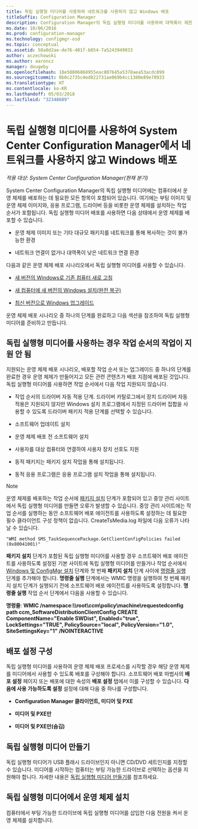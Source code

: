 ```yaml
---
title: 독립 실행형 미디어를 사용하여 네트워크를 사용하지 않고 Windows 배포
titleSuffix: Configuration Manager
description: Configuration Manager의 독립 실행형 미디어를 사용하여 대역폭이 제한된 운영 체제를 배포하거나 컴퓨터를 새로 고치거나 설치 또는 업그레이드하는 옵션으로 사용할 수 있습니다.
ms.date: 10/06/2016
ms.prod: configuration-manager
ms.technology: configmgr-osd
ms.topic: conceptual
ms.assetid: 58a0d2ae-de76-401f-b854-7a5243949033
author: aczechowski
ms.author: aaroncz
manager: dougeby
ms.openlocfilehash: 18e50806868955eac807645a5378aea53acdc899
ms.sourcegitcommit: 0b0c2735c4ed822731ae069b4cc1380e89e78933
ms.translationtype: HT
ms.contentlocale: ko-KR
ms.lasthandoff: 05/03/2018
ms.locfileid: "32348609"
---
```

# <a name="use-stand-alone-media-to-deploy-windows-without-using-the-network-in-system-center-configuration-manager"></a>독립 실행형 미디어를 사용하여 System Center Configuration Manager에서 네트워크를 사용하지 않고 Windows 배포

*적용 대상: System Center Configuration Manager(현재 분기)*

System Center Configuration Manager의 독립 실행형 미디어에는 컴퓨터에서 운영 체제를 배포하는 데 필요한 모든 항목이 포함되어 있습니다. 여기에는 부팅 이미지 및 운영 체제 이미지와, 응용 프로그램, 드라이버 등을 비롯한 운영 체제를 설치하는 작업 순서가 포함됩니다. 독립 실행형 미디어 배포를 사용하면 다음 상태에서 운영 체제를 배포할 수 있습니다.  

-   운영 체제 이미지 또는 기타 대규모 패키지를 네트워크를 통해 복사하는 것이 불가능한 환경  

-   네트워크 연결이 없거나 대역폭이 낮은 네트워크 연결 환경  

다음과 같은 운영 체제 배포 시나리오에서 독립 실행형 미디어를 사용할 수 있습니다.  

-   [새 버전의 Windows로 기존 컴퓨터 새로 고침](refresh-an-existing-computer-with-a-new-version-of-windows.md)  

-   [새 컴퓨터에 새 버전의 Windows 설치(완전 복구)](install-new-windows-version-new-computer-bare-metal.md)  

-   [최신 버전으로 Windows 업그레이드](upgrade-windows-to-the-latest-version.md)  

 운영 체제 배포 시나리오 중 하나의 단계를 완료하고 다음 섹션을 참조하여 독립 실행형 미디어를 준비하고 만듭니다.  

## <a name="task-sequence-actions-not-supported-when-using-stand-alone-media"></a>독립 실행형 미디어를 사용하는 경우 작업 순서의 작업이 지원 안 됨  
 지원되는 운영 체제 배포 시나리오, 배포할 작업 순서 또는 업그레이드 중 하나의 단계를 완료한 경우 운영 체제가 만들어지고 모든 관련 콘텐츠가 배포 지점에 배포된 것입니다. 독립 실행형 미디어를 사용하면 작업 순서에서 다음 작업 지원되지 않습니다.  

-   작업 순서의 드라이버 자동 적용 단계. 드라이버 카탈로그에서 장치 드라이버 자동 적용은 지원되지 않지만 Windows 설치 프로그램에서 지정된 드라이버 집합을 사용할 수 있도록 드라이버 패키지 적용 단계를 선택할 수 있습니다.  

-   소프트웨어 업데이트 설치  

-   운영 체제 배포 전 소프트웨어 설치  

-   사용자를 대상 컴퓨터와 연결하여 사용자 장치 선호도 지원  

-   동적 패키지는 패키지 설치 작업을 통해 설치됩니다.  

-   동적 응용 프로그램은 응용 프로그램 설치 작업을 통해 설치됩니다.  

> [!NOTE]  
>  운영 체제를 배포하는 작업 순서에 [패키지 설치](../understand/task-sequence-steps.md#BKMK_InstallPackage) 단계가 포함되어 있고 중앙 관리 사이트에서 독립 실행형 미디어를 만들면 오류가 발생할 수 있습니다. 중앙 관리 사이트에는 작업 순서를 실행하는 동안 소프트웨어 배포 에이전트를 사용하도록 설정하는 데 필요한 필수 클라이언트 구성 정책이 없습니다. CreateTsMedia.log 파일에 다음 오류가 나타날 수 있습니다.  
>   
>  `"WMI method SMS_TaskSequencePackage.GetClientConfigPolicies failed (0x80041001)"`
>   
>  **패키지 설치** 단계가 포함된 독립 실행형 미디어를 사용할 경우 소프트웨어 배포 에이전트를 사용하도록 설정된 기본 사이트에 독립 실행형 미디어를 만들거나 작업 순서에서 [Windows 및 ConfigMgr 설치](../understand/task-sequence-steps.md#BKMK_SetupWindowsandConfigMgr) 단계와 첫 번째 **패키지 설치** 단계 사이에 [명령줄 실행](../understand/task-sequence-steps.md#BKMK_RunCommandLine) 단계를 추가해야 합니다. **명령줄 실행** 단계에서는 WMIC 명령을 실행하여 첫 번째 패키지 설치 단계가 실행되기 전에 소프트웨어 배포 에이전트를 사용하도록 설정합니다. **명령줄 실행** 작업 순서 단계에서 다음을 사용할 수 있습니다.  
>   
>  **명령줄**: **WMIC /namespace:\\\root\ccm\policy\machine\requestedconfig path ccm_SoftwareDistributionClientConfig CREATE ComponentName="Enable SWDist", Enabled="true", LockSettings="TRUE", PolicySource="local", PolicyVersion="1.0", SiteSettingsKey="1" /NOINTERACTIVE**  

## <a name="configure-deployment-settings"></a>배포 설정 구성  
 독립 실행형 미디어를 사용하여 운영 체제 배포 프로세스를 시작할 경우 해당 운영 체제를 미디어에서 사용할 수 있도록 배포를 구성해야 합니다. 소프트웨어 배포 마법사의 **배포 설정** 페이지 또는 배포에 대한 속성의 **배포 설정** 탭에서 이를 구성할 수 있습니다.  **다음에 사용 가능하도록 설정** 설정에 대해 다음 중 하나를 구성합니다.  

-   **Configuration Manager 클라이언트, 미디어 및 PXE**  

-   **미디어 및 PXE만**  

-   **미디어 및 PXE만(숨김)**  

## <a name="create-the-stand-alone-media"></a>독립 실행형 미디어 만들기  
 독립 실행형 미디어가 USB 플래시 드라이브인지 아니면 CD/DVD 세트인지를 지정할 수 있습니다. 미디어를 시작하는 컴퓨터는 부팅 가능한 드라이브로 선택하는 옵션을 지원해야 합니다. 자세한 내용은 [독립 실행형 미디어 만들기](create-stand-alone-media.md)를 참조하세요.  

## <a name="install-the-operating-system-from-stand-alone-media"></a>독립 실행형 미디어에서 운영 체제 설치  
 컴퓨터에서 부팅 가능한 드라이브에 독립 실행형 미디어를 삽입한 다음 전원을 켜서 운영 체제를 설치합니다.  
